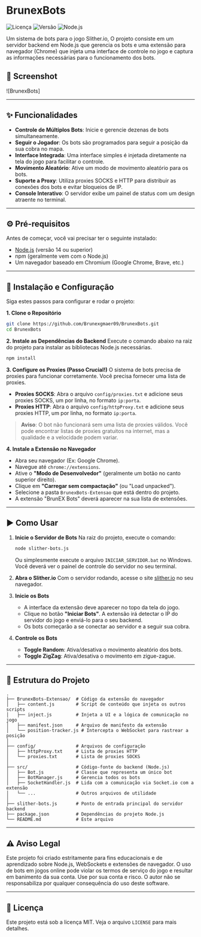 # BrunexBots

![Licença](https://img.shields.io/badge/license-MIT-blue.svg)
![Versão](https://img.shields.io/badge/version-1.0.0-brightgreen.svg)
![Node.js](https://img.shields.io/badge/node.js-%3E%3D14.x-yellow.svg)

Um sistema de bots para o jogo Slither.io, O projeto consiste em um servidor backend em Node.js que gerencia os bots e uma extensão para navegador (Chrome) que injeta uma interface de controle no jogo e captura as informações necessárias para o funcionamento dos bots.

## 📸 Screenshot

![BrunexBots]

---

## ✨ Funcionalidades

- **Controle de Múltiplos Bots**: Inicie e gerencie dezenas de bots simultaneamente.
- **Seguir o Jogador**: Os bots são programados para seguir a posição da sua cobra no mapa.
- **Interface Integrada**: Uma interface simples é injetada diretamente na tela do jogo para facilitar o controle.
- **Movimento Aleatório**: Ative um modo de movimento aleatório para os bots.
- **Suporte a Proxy**: Utiliza proxies SOCKS e HTTP para distribuir as conexões dos bots e evitar bloqueios de IP.
- **Console Interativo**: O servidor exibe um painel de status com um design atraente no terminal.

---

## ⚙️ Pré-requisitos

Antes de começar, você vai precisar ter o seguinte instalado:
- [Node.js](https://nodejs.org/en/) (versão 14 ou superior)
- npm (geralmente vem com o Node.js)
- Um navegador baseado em Chromium (Google Chrome, Brave, etc.)

---

## 🚀 Instalação e Configuração

Siga estes passos para configurar e rodar o projeto:

**1. Clone o Repositório**
```bash
git clone https://github.com/Brunexgmaer09/BrunexBots.git
cd BrunexBots
```

**2. Instale as Dependências do Backend**
Execute o comando abaixo na raiz do projeto para instalar as bibliotecas Node.js necessárias.
```bash
npm install
```

**3. Configure os Proxies (Passo Crucial!)**
O sistema de bots precisa de proxies para funcionar corretamente. Você precisa fornecer uma lista de proxies.

- **Proxies SOCKS**: Abra o arquivo `config/proxies.txt` e adicione seus proxies SOCKS, um por linha, no formato `ip:porta`.
- **Proxies HTTP**: Abra o arquivo `config/httpProxy.txt` e adicione seus proxies HTTP, um por linha, no formato `ip:porta`.

> **Aviso**: O bot não funcionará sem uma lista de proxies válidos. Você pode encontrar listas de proxies gratuitos na internet, mas a qualidade e a velocidade podem variar.

**4. Instale a Extensão no Navegador**
- Abra seu navegador (Ex: Google Chrome).
- Navegue até `chrome://extensions`.
- Ative o **"Modo de Desenvolvedor"** (geralmente um botão no canto superior direito).
- Clique em **"Carregar sem compactação"** (ou "Load unpacked").
- Selecione a pasta `BrunexBots-Extensao` que está dentro do projeto.
- A extensão "BrunEX Bots" deverá aparecer na sua lista de extensões.

---

## ▶️ Como Usar

1. **Inicie o Servidor de Bots**
   Na raiz do projeto, execute o comando:
   ```bash
   node slither-bots.js
   ```
   Ou simplesmente execute o arquivo `INICIAR_SERVIDOR.bat` no Windows.
   Você deverá ver o painel de controle do servidor no seu terminal.

2. **Abra o Slither.io**
   Com o servidor rodando, acesse o site [slither.io](http://slither.io/) no seu navegador.

3. **Inicie os Bots**
   - A interface da extensão deve aparecer no topo da tela do jogo.
   - Clique no botão **"Iniciar Bots"**. A extensão irá detectar o IP do servidor do jogo e enviá-lo para o seu backend.
   - Os bots começarão a se conectar ao servidor e a seguir sua cobra.

4. **Controle os Bots**
   - **Toggle Random**: Ativa/desativa o movimento aleatório dos bots.
   - **Toggle ZigZag**: Ativa/desativa o movimento em zigue-zague.

---

## 📂 Estrutura do Projeto

```
.
├── BrunexBots-Extensao/  # Código da extensão do navegador
│   ├── content.js        # Script de conteúdo que injeta os outros scripts
│   ├── inject.js         # Injeta a UI e a lógica de comunicação no jogo
│   ├── manifest.json     # Arquivo de manifesto da extensão
│   └── position-tracker.js # Intercepta o WebSocket para rastrear a posição
│
├── config/               # Arquivos de configuração
│   ├── httpProxy.txt     # Lista de proxies HTTP
│   └── proxies.txt       # Lista de proxies SOCKS
│
├── src/                  # Código-fonte do backend (Node.js)
│   ├── Bot.js            # Classe que representa um único bot
│   ├── BotManager.js     # Gerencia todos os bots
│   ├── SocketHandler.js  # Lida com a comunicação via Socket.io com a extensão
│   └── ...               # Outros arquivos de utilidade
│
├── slither-bots.js       # Ponto de entrada principal do servidor backend
├── package.json          # Dependências do projeto Node.js
└── README.md             # Este arquivo
```

---

## ⚠️ Aviso Legal

Este projeto foi criado estritamente para fins educacionais e de aprendizado sobre Node.js, WebSockets e extensões de navegador. O uso de bots em jogos online pode violar os termos de serviço do jogo e resultar em banimento da sua conta. Use por sua conta e risco. O autor não se responsabiliza por qualquer consequência do uso deste software.

---

## 📄 Licença

Este projeto está sob a licença MIT. Veja o arquivo `LICENSE` para mais detalhes.
